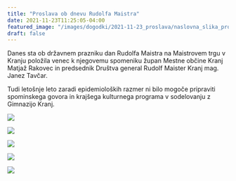 ```yaml
---
title: "Proslava ob dnevu Rudolfa Maistra" 
date: 2021-11-23T11:25:05-04:00
featured_image: "/images/dogodki/2021-11-23_proslava/naslovna_slika_proslava-2021-11-23.jpg"
draft: false
---
```

Danes sta ob državnem prazniku dan Rudolfa Maistra na Maistrovem trgu v Kranju položila venec k njegovemu spomeniku župan Mestne občine Kranj Matjaž Rakovec in predsednik Društva general Rudolf Maister Kranj mag. Janez Tavčar.

Tudi letošnje leto zaradi epidemioloških razmer ni bilo mogoče pripraviti spominskega govora in krajšega kulturnega programa v sodelovanju z Gimnazijo Kranj.

![](/images/dogodki/2021-11-23_proslava/proslava-2021-11-23_01.jpg " ")

![](/images/dogodki/2021-11-23_proslava/proslava-2021-11-23_02.jpg " ")

![](/images/dogodki/2021-11-23_proslava/proslava-2021-11-23_03.jpg " ")

![](/images/dogodki/2021-11-23_proslava/proslava-2021-11-23_04.jpg " ")

![](/images/dogodki/2021-11-23_proslava/proslava-2021-11-23_05.jpg " ")